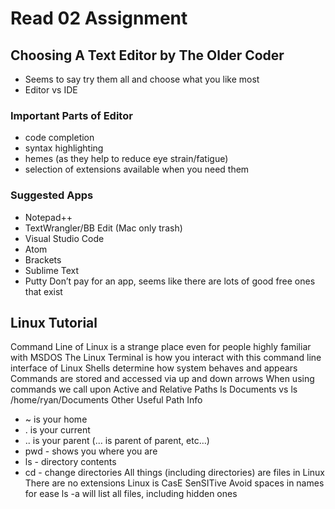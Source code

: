 # Read 02 Assignment 

## Choosing A Text Editor by The Older Coder
- Seems to say try them all and choose what you like most
- Editor vs IDE
### Important Parts of Editor
- code completion
- syntax highlighting
- hemes (as they help to reduce eye strain/fatigue)
- selection of extensions available when you need them
### Suggested Apps
- Notepad++
- TextWrangler/BB Edit (Mac only trash)
- Visual Studio Code
- Atom
- Brackets
- Sublime Text
- Putty
Don’t pay for an app, seems like there are lots of good free ones that exist

## Linux Tutorial
Command Line of Linux is a strange place even for people highly familiar with MSDOS
The Linux Terminal is how you interact with this command line interface of Linux
Shells determine how system behaves and appears
Commands are stored and accessed via up and down arrows
When using commands we call upon Active and Relative Paths
ls Documents vs ls /home/ryan/Documents
Other Useful Path Info
- ~ is your home
- . is your current
- .. is your parent (... is parent of parent, etc…)
- pwd - shows you where you are
- ls - directory contents
- cd - change directories
All things (including directories) are files in Linux
There are no extensions
Linux is CasE SenSITive
Avoid spaces in names for ease
ls -a will list all files, including hidden ones
